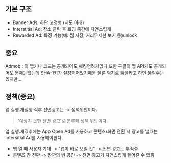 
## 기본 구조
- Banner Ads: 하단 고정형 (지도 아래)
- Interstitial Ad: 장소 클릭 후 로딩 중간에 자연스럽게
- Rewarded Ad: 특정 기능(예: 찜 저장, 거리무제한 보기 등)unlock

## 중요
Admob : 의 앱키나 코드는 공개되어도 해킹염려가없다
또한 구글의 맵 API키도 공개되어도 문제는없는데 SHA-1키가 설정되어있기때문
물론 억지로 뚫을라고 하면 뚫릴수는있지만...

## 정책(중요)
앱 실행.재실행 직후 전면광고는 -> 정책위반이다.
> '예상치 못한 전면 광고'로 분류돼 정책 위반이다.

앱 실행.재직후에는 App Open Ad를 사용하고
콘텐츠/화면 전환 시 광고를 낼때는 Intersitial Ad를 사용해야한다.

- 앱 열 때 사용자 기대 -> "앱이 바로 보일 것" -> 전면 광고는 부적절
- 콘텐츠 간 전환 -> 잠깐의 빈 공간 -> 전면 광고가 자연스럽게 들어갈 수 있음